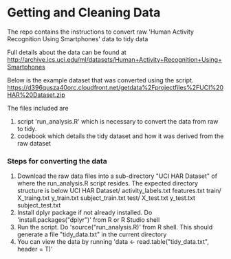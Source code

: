 Getting and Cleaning Data
===========
The repo contains the instructions to convert raw 'Human Activity Recognition Using Smartphones' data to tidy data

Full details about the data can be found at 
http://archive.ics.uci.edu/ml/datasets/Human+Activity+Recognition+Using+Smartphones 

Below is the example dataset that was converted using the script.
https://d396qusza40orc.cloudfront.net/getdata%2Fprojectfiles%2FUCI%20HAR%20Dataset.zip 

The files included are 
1. script 'run_analysis.R' which is necessary to convert the data from raw to tidy.
2. codebook which details the tidy dataset and how it was derived from the raw dataset


### Steps for converting the data

1. Download the raw data files into a sub-directory "UCI HAR Dataset" of where the run_analysis.R script resides.  The expected directory structure is below
     UCI HAR Dataset/
        activity_labels.txt
        features.txt
        train/
           X_traing.txt
           y_train.txt
           subject_train.txt
    	test/
    		X_test.txt
    		y_test.txt
    		subject_test.txt
2. Install dplyr package if not already installed.   Do 'install.packages("dplyr")' from R or R Studio shell
3. Run the script.   Do 'source("run_analysis.R)' from R shell.  This should generate a file "tidy_data.txt" in the current directory
4. You can view the data by running 'data <- read.table("tidy_data.txt", header = T)'
